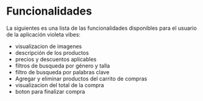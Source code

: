 # Funcionalidades

La siguientes es una lista de las funcionalidades disponibles para el usuario de la aplicación violeta vibes:


- visualizacion de imagenes
- descripción de los productos
- precios y descuentos aplicables
- filtros de busqueda por género y talla
- filtro de busqueda por palabras clave
- Agregar y eliminar productos del carrito de compras
- visualizacion del total de la compra
- boton para finalizar compra
